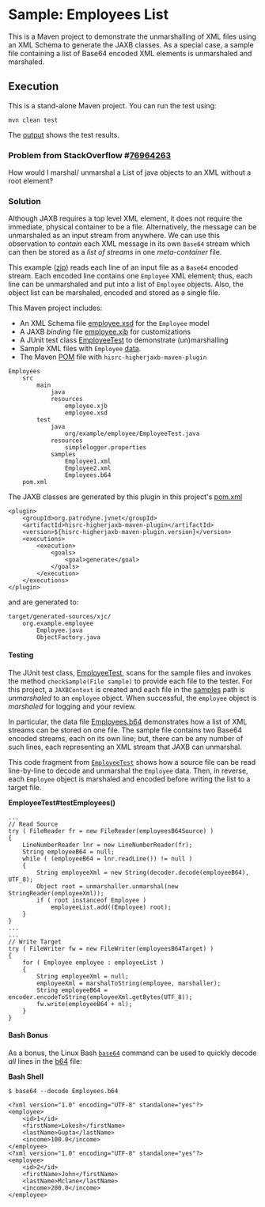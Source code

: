 # Sample: Employees List

This is a Maven project to demonstrate the unmarshalling of XML files using an XML Schema to generate the JAXB classes. As a special case, a sample file containing a list of Base64 encoded XML elements is unmarshaled and marshaled.

## Execution

This is a stand-alone Maven project. You can run the test using:

~~~
mvn clean test
~~~

The [output][6] shows the test results.

### Problem from StackOverflow #[76964263](https://stackoverflow.com/questions/76964263/)

How would I marshal/ unmarshal a List of java objects to an XML without a root element?

### Solution

Although JAXB requires a top level XML element, it does not require the immediate, physical container to be a file. Alternatively, the message can be unmarshaled as an input stream from anywhere. We can use this observation to *contain* each XML message in its own `Base64` stream which can then be stored as a *list of streams* in one *meta-container* file.

This example ([zip][7]) reads each line of an input file as a `Base64` encoded stream. Each encoded line contains one `Employee` XML element; thus, each line can be unmarshaled and put into a list of `Employee` objects. Also, the object list can be marshaled, encoded and stored as a single file.

This Maven project includes:

+ An XML Schema file [employee.xsd][2] for the `Employee` model
+ A JAXB *binding* file [employee.xjb][3] for customizations
+ A JUnit test class [EmployeeTest][4] to demonstrate (un)marshalling
+ Sample XML files with `Employee` [data][5].
+ The Maven [POM][1] file with `hisrc-higherjaxb-maven-plugin`

~~~
Employees
    src
        main
            java
            resources
                employee.xjb
                employee.xsd
        test
            java
                org/example/employee/EmployeeTest.java
            resources
                simplelogger.properties
            samples
                Employee1.xml
                Employee2.xml
                Employees.b64
    pom.xml
~~~

The JAXB classes are generated by this plugin in this project's [pom.xml][1]

~~~
<plugin>
    <groupId>org.patrodyne.jvnet</groupId>
    <artifactId>hisrc-higherjaxb-maven-plugin</artifactId>
    <version>${hisrc-higherjaxb-maven-plugin.version}</version>
    <executions>
        <execution>
            <goals>
                <goal>generate</goal>
            </goals>
        </execution>
    </executions>
</plugin>
~~~

and are generated to:

~~~
target/generated-sources/xjc/
    org.example.employee
        Employee.java
        ObjectFactory.java
~~~

#### Testing

The JUnit test class, [EmployeeTest][4], scans for the sample files and invokes the method `checkSample(File sample)` to provide each file to the tester. For this project, a `JAXBContext` is created and each file in the [samples][5] path is *unmarshaled* to an `employee` object. When successful, the `employee` object is *marshaled* for logging and your review.

In particular, the data file [Employees.b64][8] demonstrates how a list of XML streams can be stored on one file. The sample file contains two Base64 encoded streams, each on its own line; but, there can be any number of such lines, each representing an XML stream that JAXB can unmarshal.

This code fragment from [`EmployeeTest`][4] shows how a source file can be read line-by-line to decode and unmarshal the `Employee` data. Then, in reverse, each `Employee` object is marshaled and encoded before writing the list to a target file.

**EmployeeTest#testEmployees()**
~~~
...
// Read Source
try ( FileReader fr = new FileReader(employeesB64Source) )
{
    LineNumberReader lnr = new LineNumberReader(fr);
    String employeeB64 = null;
    while ( (employeeB64 = lnr.readLine()) != null )
    {
        String employeeXml = new String(decoder.decode(employeeB64), UTF_8);
        Object root = unmarshaller.unmarshal(new StringReader(employeeXml));
        if ( root instanceof Employee )
            employeeList.add((Employee) root);
    }
}
...
...
// Write Target
try ( FileWriter fw = new FileWriter(employeesB64Target) )
{
    for ( Employee employee : employeeList )
    {
        String employeeXml = null;
        employeeXml = marshalToString(employee, marshaller);
        String employeeB64 = encoder.encodeToString(employeeXml.getBytes(UTF_8));
        fw.write(employeeB64 + nl);
    }
}
~~~

#### Bash Bonus

As a bonus, the Linux Bash [`base64`][9] command can be used to quickly decode *all* lines in the [b64][8] file:

**Bash Shell**
~~~
$ base64 --decode Employees.b64

<?xml version="1.0" encoding="UTF-8" standalone="yes"?>
<employee>
    <id>1</id>
    <firstName>Lokesh</firstName>
    <lastName>Gupta</lastName>
    <income>100.0</income>
</employee>
<?xml version="1.0" encoding="UTF-8" standalone="yes"?>
<employee>
    <id>2</id>
    <firstName>John</firstName>
    <lastName>Mclane</lastName>
    <income>200.0</income>
</employee>
~~~

<!-- References -->

[1]: https://github.com/patrodyne/hisrc-higherjaxb/blob/master/assembly/samples/employees/project-pom.xml
[2]: https://github.com/patrodyne/hisrc-higherjaxb/blob/master/assembly/samples/employees/src/main/resources/employee.xsd
[3]: https://github.com/patrodyne/hisrc-higherjaxb/blob/master/assembly/samples/employees/src/main/resources/employee.xjb
[4]: https://github.com/patrodyne/hisrc-higherjaxb/blob/master/assembly/samples/employees/src/test/java/org/example/employee/EmployeeTest.java
[5]: https://github.com/patrodyne/hisrc-higherjaxb/tree/master/assembly/samples/employees/src/test/samples
[6]: https://github.com/patrodyne/hisrc-higherjaxb/blob/master/assembly/samples/employees/OUTPUT.txt
[7]: https://github.com/patrodyne/hisrc-higherjaxb/releases/download/2.1.1/hisrc-higherjaxb-sample-employees-2.1.1-mvn-src.zip
[8]: https://github.com/patrodyne/hisrc-higherjaxb/tree/master/assembly/samples/employees/src/test/samples/Employees.b64
[9]: https://linux.die.net/man/1/base64



